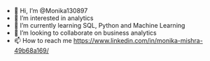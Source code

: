 - 👋 Hi, I’m @Monika130897
- 👀 I’m interested in analytics 
- 🌱 I’m currently learning SQL, Python and Machine Learning
- 💞️ I’m looking to collaborate on business analytics
- 📫 How to reach me https://www.linkedin.com/in/monika-mishra-49b68a169/

<!---
Monika130897/Monika130897 is a ✨ special ✨ repository because its `README.md` (this file) appears on your GitHub profile.
You can click the Preview link to take a look at your changes.
--->
